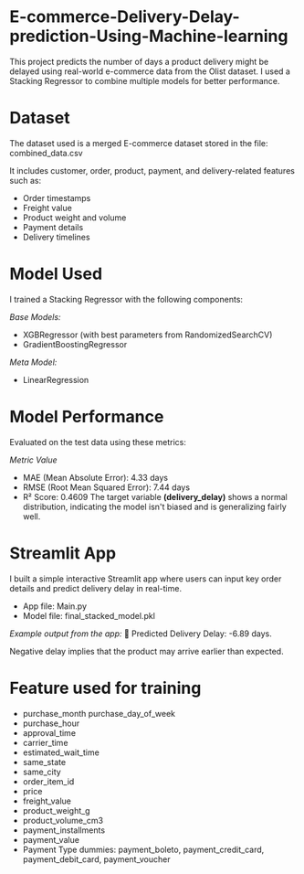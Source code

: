 # E-commerce-Delivery-Delay-prediction-Using-Machine-learning

This project predicts the number of days a product delivery might be delayed using real-world e-commerce data from the Olist dataset. I used a Stacking Regressor to combine multiple models for better performance.

# **Dataset**

The dataset used is a merged E-commerce dataset stored in the file:
combined_data.csv

It includes customer, order, product, payment, and delivery-related features such as:
- Order timestamps
- Freight value
- Product weight and volume
- Payment details
- Delivery timelines

# **Model Used**
I trained a Stacking Regressor with the following components:

*Base Models:*
- XGBRegressor (with best parameters from RandomizedSearchCV)
- GradientBoostingRegressor

*Meta Model:*
- LinearRegression

# **Model Performance**
Evaluated on the test data using these metrics:

*Metric	Value*
- MAE (Mean Absolute Error): 4.33 days
- RMSE (Root Mean Squared Error): 7.44 days
- R² Score: 0.4609
The target variable **(delivery_delay)** shows a normal distribution, indicating the model isn't biased and is generalizing fairly well.

# **Streamlit App**
I built a simple interactive Streamlit app where users can input key order details and predict delivery delay in real-time.

- App file: Main.py
- Model file: final_stacked_model.pkl

*Example output from the app:* 🚚 Predicted Delivery Delay: -6.89 days.

Negative delay implies that the product may arrive earlier than expected.

# **Feature used for training**
- purchase_month purchase_day_of_week
- purchase_hour
- approval_time
- carrier_time
- estimated_wait_time
- same_state
- same_city
- order_item_id
- price
- freight_value
- product_weight_g
- product_volume_cm3
- payment_installments
- payment_value
- Payment Type dummies: payment_boleto, payment_credit_card, payment_debit_card, payment_voucher

